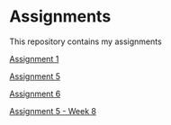 # Assignments
This repository contains my assignments

[Assignment 1](https://github.com/mvbarroeta/Assignments/blob/master/Assignment_week_2.ipynb)

[Assignment 5](https://github.com/mvbarroeta/Assignments/blob/master/Assignment_week_5%20(M.%20Victoria%20Barroeta).md)

[Assignment 6](https://github.com/mvbarroeta/Assignments/blob/master/assignment4.md)

[Assignment 5 - Week 8](https://github.com/mvbarroeta/Assignments/blob/master/assignment5.md)
